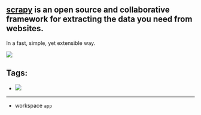 ## [scrapy](https://scrapy.org) is an open source and collaborative framework for extracting the data you need from websites.
In a fast, simple, yet extensible way.

[![](https://images.microbadger.com/badges/image/n0trace/scrapy.svg)](https://microbadger.com/images/n0trace/scrapy "Get your own image badge on microbadger.com")


## Tags:
* [![](https://images.microbadger.com/badges/version/n0trace/scrapy.svg)](https://microbadger.com/images/n0trace/scrapy "Get your own version badge on microbadger.com")

---

- workspace `app`